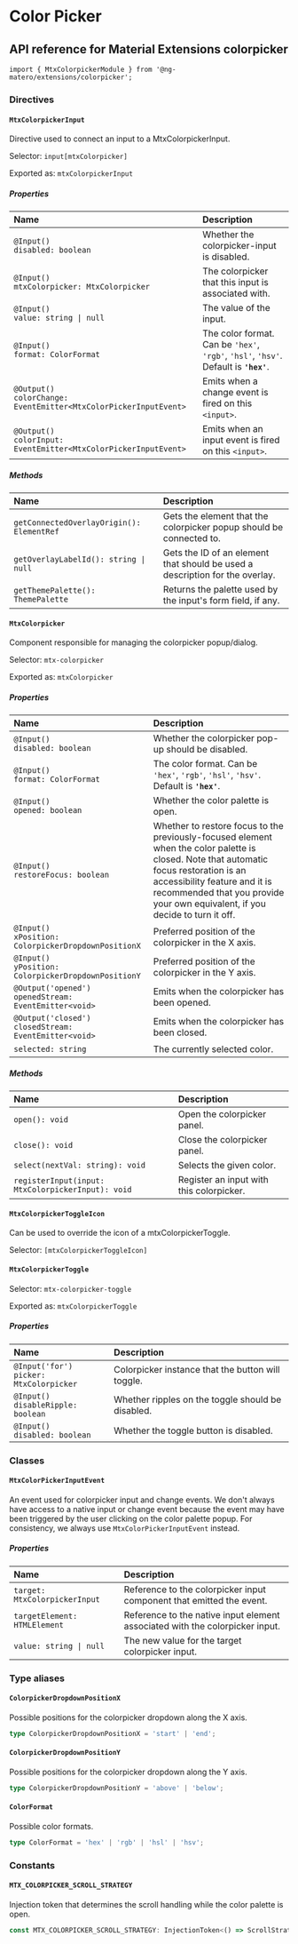 # Color Picker

## API reference for Material Extensions colorpicker

`import { MtxColorpickerModule } from '@ng-matero/extensions/colorpicker';`

### Directives

#### `MtxColorpickerInput`

Directive used to connect an input to a MtxColorpickerInput.

Selector: `input[mtxColorpicker]`

Exported as: `mtxColorpickerInput`

##### Properties

| Name | Description |
| :--- | :--- |
| `@Input()`<br>`disabled: boolean` | Whether the colorpicker-input is disabled. |
| `@Input()`<br>`mtxColorpicker: MtxColorpicker` | The colorpicker that this input is associated with. |
| `@Input()`<br>`value: string \| null` | The value of the input. |
| `@Input()`<br>`format: ColorFormat` | The color format. Can be `'hex'`, `'rgb'`, `'hsl'`, `'hsv'`. Default is **`'hex'`**. |
| `@Output()`<br>`colorChange: EventEmitter<MtxColorPickerInputEvent>` | Emits when a change event is fired on this `<input>`. |
| `@Output()`<br>`colorInput: EventEmitter<MtxColorPickerInputEvent>` | Emits when an input event is fired on this `<input>`. |

##### Methods

| Name | Description |
| :--- | :--- |
| `getConnectedOverlayOrigin(): ElementRef` | Gets the element that the colorpicker popup should be connected to. |
| `getOverlayLabelId(): string \| null` | Gets the ID of an element that should be used a description for the overlay. |
| `getThemePalette(): ThemePalette` | Returns the palette used by the input's form field, if any. |

#### `MtxColorpicker`

Component responsible for managing the colorpicker popup/dialog.

Selector: `mtx-colorpicker`

Exported as: `mtxColorpicker`

##### Properties

| Name | Description |
| :--- | :--- |
| `@Input()`<br>`disabled: boolean` | Whether the colorpicker pop-up should be disabled. |
| `@Input()`<br>`format: ColorFormat` | The color format. Can be `'hex'`, `'rgb'`, `'hsl'`, `'hsv'`. Default is **`'hex'`**. |
| `@Input()`<br>`opened: boolean` | Whether the color palette is open. |
| `@Input()`<br>`restoreFocus: boolean` | Whether to restore focus to the previously-focused element when the color palette is closed. Note that automatic focus restoration is an accessibility feature and it is recommended that you provide your own equivalent, if you decide to turn it off. |
| `@Input()`<br>`xPosition: ColorpickerDropdownPositionX`| Preferred position of the colorpicker in the X axis. |
| `@Input()`<br>`yPosition: ColorpickerDropdownPositionY`| Preferred position of the colorpicker in the Y axis. |
| `@Output('opened')`<br>`openedStream: EventEmitter<void>`| Emits when the colorpicker has been opened. |
| `@Output('closed')`<br>`closedStream: EventEmitter<void>`| Emits when the colorpicker has been closed. |
| `selected: string` | The currently selected color. |

##### Methods

| Name | Description |
| :--- | :--- |
| `open(): void` | Open the colorpicker panel. |
| `close(): void` | Close the colorpicker panel. |
| `select(nextVal: string): void` | Selects the given color. |
| `registerInput(input: MtxColorpickerInput): void` | Register an input with this colorpicker. |

#### `MtxColorpickerToggleIcon`

Can be used to override the icon of a mtxColorpickerToggle.

Selector: `[mtxColorpickerToggleIcon]`

#### `MtxColorpickerToggle`

Selector: `mtx-colorpicker-toggle`

Exported as: `mtxColorpickerToggle`

##### Properties

| Name | Description |
| :--- | :--- |
| `@Input('for')`<br>`picker: MtxColorpicker` | Colorpicker instance that the button will toggle. |
| `@Input()`<br>`disableRipple: boolean` | Whether ripples on the toggle should be disabled. |
| `@Input()`<br>`disabled: boolean` | Whether the toggle button is disabled. |

### Classes

#### `MtxColorPickerInputEvent`

An event used for colorpicker input and change events. We don't always have access to a native input or change event because the event may have been triggered by the user clicking on the color palette popup. For consistency, we always use `MtxColorPickerInputEvent` instead.

##### Properties

| Name | Description |
| :--- | :--- |
| `target: MtxColorpickerInput` | Reference to the colorpicker input component that emitted the event. |
| `targetElement: HTMLElement` | Reference to the native input element associated with the colorpicker input. |
| `value: string \| null` | The new value for the target colorpicker input. |

### Type aliases

#### `ColorpickerDropdownPositionX`

Possible positions for the colorpicker dropdown along the X axis.

```ts
type ColorpickerDropdownPositionX = 'start' | 'end';
```

#### `ColorpickerDropdownPositionY`

Possible positions for the colorpicker dropdown along the Y axis.

```ts
type ColorpickerDropdownPositionY = 'above' | 'below';
```

#### `ColorFormat`

Possible color formats.

```ts
type ColorFormat = 'hex' | 'rgb' | 'hsl' | 'hsv';
```

### Constants

#### `MTX_COLORPICKER_SCROLL_STRATEGY`

Injection token that determines the scroll handling while the color palette is open.

```ts
const MTX_COLORPICKER_SCROLL_STRATEGY: InjectionToken<() => ScrollStrategy>;
```
